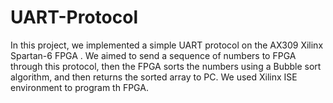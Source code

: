 # UART-Protocol
In this project, we implemented a simple UART protocol on the AX309 Xilinx Spartan-6 FPGA . We aimed to send a sequence of numbers to FPGA through this protocol, then the FPGA sorts the numbers using a Bubble sort algorithm, and then returns the sorted array to PC. We used Xilinx ISE environment to program th FPGA. 
